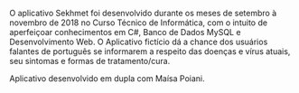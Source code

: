 O aplicativo Sekhmet foi desenvolvido durante os meses de setembro à novembro de 2018 no Curso Técnico de Informática, com o intuito de aperfeiçoar conhecimentos em C#, Banco de Dados MySQL e Desenvolvimento Web. 
O Aplicativo fictício dá a chance dos usuários falantes de português se informarem a respeito das doenças e vírus atuais, seu sintomas e formas de tratamento/cura.

Aplicativo desenvolvido em dupla com Maísa Poiani.
